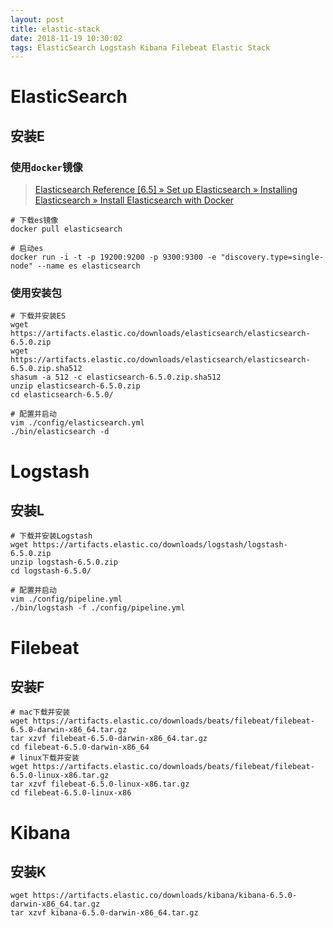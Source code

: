 ```yaml
---
layout: post
title: elastic-stack
date: 2018-11-19 10:30:02
tags: ElasticSearch Logstash Kibana Filebeat Elastic Stack
---
```


# ElasticSearch

## 安装E

### 使用`docker`镜像

> [Elasticsearch Reference [6.5] » Set up Elasticsearch » Installing Elasticsearch » Install Elasticsearch with Docker](https://www.elastic.co/guide/en/elasticsearch/reference/current/docker.html#docker)

```shell
# 下载es镜像
docker pull elasticsearch

# 启动es
docker run -i -t -p 19200:9200 -p 9300:9300 -e "discovery.type=single-node" --name es elasticsearch
```

### 使用安装包

```shell
# 下载并安装ES
wget https://artifacts.elastic.co/downloads/elasticsearch/elasticsearch-6.5.0.zip
wget https://artifacts.elastic.co/downloads/elasticsearch/elasticsearch-6.5.0.zip.sha512
shasum -a 512 -c elasticsearch-6.5.0.zip.sha512
unzip elasticsearch-6.5.0.zip
cd elasticsearch-6.5.0/

# 配置并启动
vim ./config/elasticsearch.yml
./bin/elasticsearch -d
```

# Logstash

## 安装L

```shell
# 下载并安装Logstash
wget https://artifacts.elastic.co/downloads/logstash/logstash-6.5.0.zip
unzip logstash-6.5.0.zip
cd logstash-6.5.0/

# 配置并启动
vim ./config/pipeline.yml
./bin/logstash -f ./config/pipeline.yml
```

# Filebeat

## 安装F

```shell
# mac下载并安装
wget https://artifacts.elastic.co/downloads/beats/filebeat/filebeat-6.5.0-darwin-x86_64.tar.gz
tar xzvf filebeat-6.5.0-darwin-x86_64.tar.gz
cd filebeat-6.5.0-darwin-x86_64
# linux下载并安装
wget https://artifacts.elastic.co/downloads/beats/filebeat/filebeat-6.5.0-linux-x86.tar.gz
tar xzvf filebeat-6.5.0-linux-x86.tar.gz
cd filebeat-6.5.0-linux-x86
```

# Kibana

## 安装K

```shell
wget https://artifacts.elastic.co/downloads/kibana/kibana-6.5.0-darwin-x86_64.tar.gz
tar xzvf kibana-6.5.0-darwin-x86_64.tar.gz
```